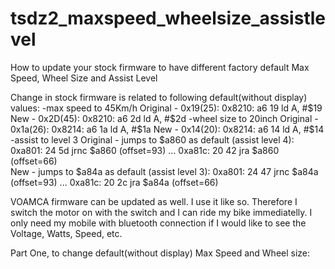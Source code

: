 # tsdz2_maxspeed_wheelsize_assistlevel
How to update your stock firmware to have different factory default Max Speed, Wheel Size and Assist Level

Change in stock firmware is related to following default(without display) values:
-max speed to 45Km/h
	Original - 0x19(25):
		0x8210:	 a6 19	ld A, #$19
	New - 0x2D(45):		
		0x8210:	 a6 2d	ld A, #$2d
-wheel size to 20inch
	Original - 0x1a(26):
		0x8214:	 a6 1a	ld A, #$1a
	New - 0x14(20):
		0x8214:	 a6 14	ld A, #$14
-assist to level 3
	Original - jumps to $a860 as default (assist level 4):
		0xa801:	 24 5d	jrnc $a860  (offset=93)
		...
		0xa81c:	 20 42	jra $a860  (offset=66)	
	New - jumps to $a84a as default (assist level 3):
		0xa801:	 24 47	jrnc $a84a  (offset=93)
		...
		0xa81c:	 20 2c	jra $a84a  (offset=66)
    
VOAMCA firmware can be updated as well. I use it like so. Therefore I switch the motor on with the switch and I can ride my bike immediatelly.
I only need my mobile with bluetooth connection if I would like to see the Voltage, Watts, Speed, etc.

Part One, to change default(without display) Max Speed and Wheel size:
